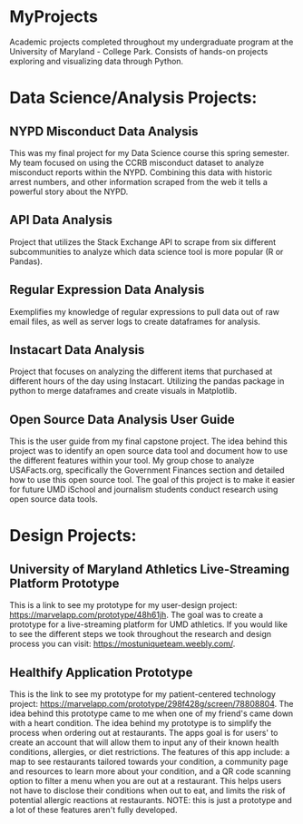 # MyProjects
Academic projects completed throughout my undergraduate program at the University of Maryland - College Park. Consists of hands-on projects exploring and visualizing data through Python.

# Data Science/Analysis Projects:

## NYPD Misconduct Data Analysis
This was my final project for my Data Science course this spring semester. My team focused on using the CCRB misconduct dataset to analyze misconduct reports within the NYPD. Combining this data with historic arrest numbers, and other information scraped from the web it tells a powerful story about the NYPD.

## API Data Analysis
Project that utilizes the Stack Exchange API to scrape from six different subcommunities to analyze which data science tool is more popular (R or Pandas).

## Regular Expression Data Analysis
Exemplifies my knowledge of regular expressions to pull data out of raw email files, as well as server logs to create dataframes for analysis.

## Instacart Data Analysis
Project that focuses on analyzing the different items that purchased at different hours of the day using Instacart. Utilizing the pandas package in python to merge dataframes and create visuals in Matplotlib.

## Open Source Data Analysis User Guide
This is the user guide from my final capstone project. The idea behind this project was to identify an open source data tool and document how to use the different features within your tool. My group chose to analyze USAFacts.org, specifically the Government Finances section and detailed how to use this open source tool. The goal of this project is to make it easier for future UMD iSchool and journalism students conduct research using open source data tools.


# Design Projects:

## University of Maryland Athletics Live-Streaming Platform Prototype
This is a link to see my prototype for my user-design project: https://marvelapp.com/prototype/48h61jh. The goal was to create a prototype for a live-streaming platform for UMD athletics. If you would like to see the different steps we took throughout the research and design process you can visit: https://mostuniqueteam.weebly.com/. 

## Healthify Application Prototype
This is the link to see my prototype for my patient-centered technology project: https://marvelapp.com/prototype/298f428g/screen/78808804. The idea behind this prototype came to me when one of my friend's came down with a heart condition. The idea behind my prototype is to simplify the process when ordering out at restaurants. The apps goal is for users' to create an account that will allow them to input any of their known health conditions, allergies, or diet restrictions. The features of this app include: a map to see restaurants tailored towards your condition, a community page and resources to learn more about your condition, and a QR code scanning option to filter a menu when you are out at a restaurant. This helps users not have to disclose their conditions when out to eat, and limits the risk of potential allergic reactions at restaurants. NOTE: this is just a prototype and a lot of these features aren't fully developed.
